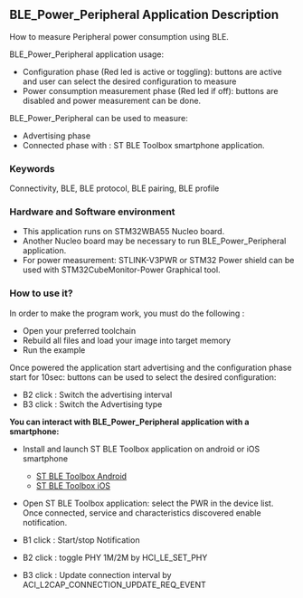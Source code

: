 ## __BLE_Power_Peripheral Application Description__

How to measure Peripheral power consumption using BLE.

BLE_Power_Peripheral application usage:
 - Configuration phase (Red led is active or toggling): buttons are active and user can select the desired configuration to measure
 - Power consumption measurement phase (Red led if off): buttons are disabled and power measurement can be done.

 BLE_Power_Peripheral can be used to measure:
 - Advertising phase
 - Connected phase with : ST BLE Toolbox smartphone application.

### __Keywords__

Connectivity, BLE, BLE protocol, BLE pairing, BLE profile

### __Hardware and Software environment__

  - This application runs on STM32WBA55 Nucleo board.
  - Another Nucleo board may be necessary to run BLE_Power_Peripheral application.
  - For power measurement: STLINK-V3PWR or STM32 Power shield can be used with STM32CubeMonitor-Power Graphical tool.
    
### __How to use it?__

In order to make the program work, you must do the following :

 - Open your preferred toolchain
 - Rebuild all files and load your image into target memory
 - Run the example
 
 
Once powered the application start advertising and the configuration phase start for 10sec: buttons can be used to select the desired configuration:

- B2 click : Switch the advertising interval
- B3 click : Switch the Advertising type
 
 __You can interact with BLE_Power_Peripheral application with a smartphone:__

 - Install and launch ST BLE Toolbox application on android or iOS smartphone
   - <a href="https://play.google.com/store/apps/details?id=com.st.dit.stbletoolbox"> ST BLE Toolbox Android</a>
   - <a href="https://apps.apple.com/us/app/st-ble-toolbox/id1531295550"> ST BLE Toolbox iOS</a>

 - Open ST BLE Toolbox application:
   select the PWR in the device list.
   Once connected, service and characteristics discovered enable notification.

- B1 click : Start/stop Notification
- B2 click : toggle PHY 1M/2M by HCI_LE_SET_PHY
- B3 click : Update connection interval by ACI_L2CAP_CONNECTION_UPDATE_REQ_EVENT


